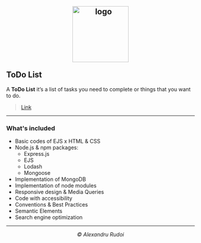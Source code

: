 ## <p align="center"><a href="https://todolist-1337.herokuapp.com/"><img src="https://i.ibb.co/dt4q7cB/icon.png" alt="logo" width="150px" border="0"></a></p>ToDo List

A **ToDo List** it’s a list of tasks you need to complete or things that you want to do.

> <p><a href="https://todolist-1337.herokuapp.com/">Link</a></p>

---

### What's included

+ Basic codes of EJS x HTML & CSS
+ Node.js & npm packages:
  * Express.js
  * EJS
  * Lodash
  * Mongoose
+ Implementation of MongoDB
+ Implementation of node modules
+ Responsive design & Media Queries
+ Code with accessibility
+ Conventions & Best Practices
+ Semantic Elements
+ Search engine optimization

---

<p align="center"><em>&copy; Alexandru Rudoi</em></p>
